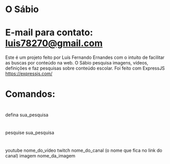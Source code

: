 # O Sábio
# E-mail para contato: luis78270@gmail.com

Este é um projeto feito por Luís Fernando Ernandes com o intuito de facilitar as buscas por conteúdo na web.
O Sábio pesquisa imagens, vídeos, definições e faz pesquisas sobre conteúdo escolar.
Foi feito com ExpressJS https://expressjs.com/

# Comandos:
#
#
defina sua_pesquisa
#
pesquise sua_pesquisa
#
youtube nome_do_vídeo
twitch nome_do_canal (o nome que fica no link do canal)
imagem nome_da_imagem
